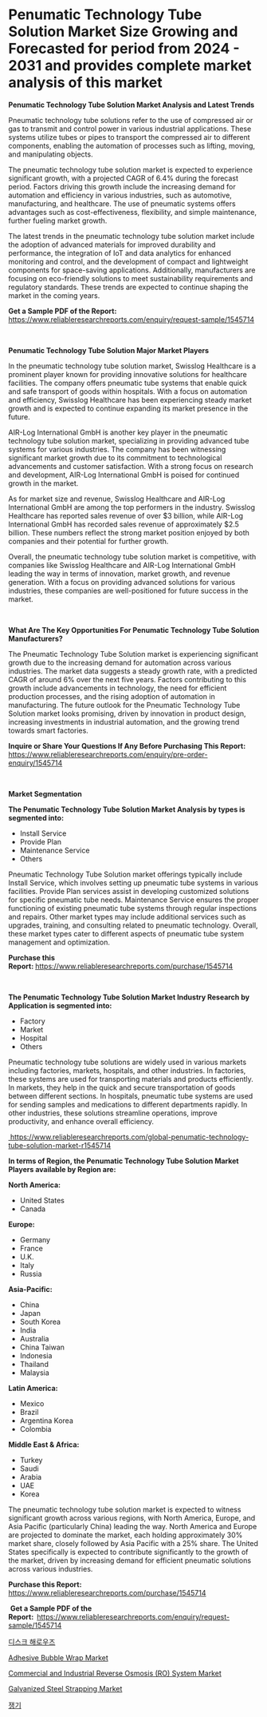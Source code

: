 <p><h1>Penumatic Technology Tube Solution Market Size Growing and Forecasted for period from 2024 - 2031 and provides complete market analysis of this market</h1></p><p><strong>Penumatic Technology Tube Solution Market Analysis and Latest Trends</strong></p>
<p><p>Pneumatic technology tube solutions refer to the use of compressed air or gas to transmit and control power in various industrial applications. These systems utilize tubes or pipes to transport the compressed air to different components, enabling the automation of processes such as lifting, moving, and manipulating objects.</p><p>The pneumatic technology tube solution market is expected to experience significant growth, with a projected CAGR of 6.4% during the forecast period. Factors driving this growth include the increasing demand for automation and efficiency in various industries, such as automotive, manufacturing, and healthcare. The use of pneumatic systems offers advantages such as cost-effectiveness, flexibility, and simple maintenance, further fueling market growth.</p><p>The latest trends in the pneumatic technology tube solution market include the adoption of advanced materials for improved durability and performance, the integration of IoT and data analytics for enhanced monitoring and control, and the development of compact and lightweight components for space-saving applications. Additionally, manufacturers are focusing on eco-friendly solutions to meet sustainability requirements and regulatory standards. These trends are expected to continue shaping the market in the coming years.</p></p>
<p><strong>Get a Sample PDF of the Report:&nbsp;</strong> <a href="https://www.reliableresearchreports.com/enquiry/request-sample/1545714">https://www.reliableresearchreports.com/enquiry/request-sample/1545714</a></p>
<p>&nbsp;</p>
<p><strong>Penumatic Technology Tube Solution Major Market Players</strong></p>
<p><p>In the pneumatic technology tube solution market, Swisslog Healthcare is a prominent player known for providing innovative solutions for healthcare facilities. The company offers pneumatic tube systems that enable quick and safe transport of goods within hospitals. With a focus on automation and efficiency, Swisslog Healthcare has been experiencing steady market growth and is expected to continue expanding its market presence in the future.</p><p>AIR-Log International GmbH is another key player in the pneumatic technology tube solution market, specializing in providing advanced tube systems for various industries. The company has been witnessing significant market growth due to its commitment to technological advancements and customer satisfaction. With a strong focus on research and development, AIR-Log International GmbH is poised for continued growth in the market.</p><p>As for market size and revenue, Swisslog Healthcare and AIR-Log International GmbH are among the top performers in the industry. Swisslog Healthcare has reported sales revenue of over $3 billion, while AIR-Log International GmbH has recorded sales revenue of approximately $2.5 billion. These numbers reflect the strong market position enjoyed by both companies and their potential for further growth.</p><p>Overall, the pneumatic technology tube solution market is competitive, with companies like Swisslog Healthcare and AIR-Log International GmbH leading the way in terms of innovation, market growth, and revenue generation. With a focus on providing advanced solutions for various industries, these companies are well-positioned for future success in the market.</p></p>
<p>&nbsp;</p>
<p><strong>What Are The Key Opportunities For Penumatic Technology Tube Solution Manufacturers?</strong></p>
<p><p>The Pneumatic Technology Tube Solution market is experiencing significant growth due to the increasing demand for automation across various industries. The market data suggests a steady growth rate, with a predicted CAGR of around 6% over the next five years. Factors contributing to this growth include advancements in technology, the need for efficient production processes, and the rising adoption of automation in manufacturing. The future outlook for the Pneumatic Technology Tube Solution market looks promising, driven by innovation in product design, increasing investments in industrial automation, and the growing trend towards smart factories.</p></p>
<p><strong>Inquire or Share Your Questions If Any Before Purchasing This Report:</strong> <a href="https://www.reliableresearchreports.com/enquiry/pre-order-enquiry/1545714">https://www.reliableresearchreports.com/enquiry/pre-order-enquiry/1545714</a></p>
<p>&nbsp;</p>
<p><strong>Market Segmentation</strong></p>
<p><strong>The Penumatic Technology Tube Solution Market Analysis by types is segmented into:</strong></p>
<p><ul><li>Install Service</li><li>Provide Plan</li><li>Maintenance Service</li><li>Others</li></ul></p>
<p><p>Pneumatic Technology Tube Solution market offerings typically include Install Service, which involves setting up pneumatic tube systems in various facilities. Provide Plan services assist in developing customized solutions for specific pneumatic tube needs. Maintenance Service ensures the proper functioning of existing pneumatic tube systems through regular inspections and repairs. Other market types may include additional services such as upgrades, training, and consulting related to pneumatic technology. Overall, these market types cater to different aspects of pneumatic tube system management and optimization.</p></p>
<p><strong>Purchase this Report:&nbsp;</strong><a href="https://www.reliableresearchreports.com/purchase/1545714">https://www.reliableresearchreports.com/purchase/1545714</a></p>
<p>&nbsp;</p>
<p><strong>The Penumatic Technology Tube Solution Market Industry Research by Application is segmented into:</strong></p>
<p><ul><li>Factory</li><li>Market</li><li>Hospital</li><li>Others</li></ul></p>
<p><p>Pneumatic technology tube solutions are widely used in various markets including factories, markets, hospitals, and other industries. In factories, these systems are used for transporting materials and products efficiently. In markets, they help in the quick and secure transportation of goods between different sections. In hospitals, pneumatic tube systems are used for sending samples and medications to different departments rapidly. In other industries, these solutions streamline operations, improve productivity, and enhance overall efficiency.</p></p>
<p><a href="https://www.reliableresearchreports.com/global-penumatic-technology-tube-solution-market-r1545714">&nbsp;https://www.reliableresearchreports.com/global-penumatic-technology-tube-solution-market-r1545714</a></p>
<p><strong>In terms of Region, the Penumatic Technology Tube Solution Market Players available by Region are:</strong></p>
<p>
    <p> <strong> North America: </strong>
        <ul>
            <li>United States</li>
            <li>Canada</li>
        </ul>
        </p> 
    <p> <strong> Europe: </strong>
        <ul>
            <li>Germany</li>
            <li>France</li>
            <li>U.K.</li>
            <li>Italy</li>
            <li>Russia</li>
        </ul>
        </p> 
    <p> <strong> Asia-Pacific: </strong>
        <ul>
            <li>China</li>
            <li>Japan</li>
            <li>South Korea</li>
            <li>India</li>
            <li>Australia</li>
            <li>China Taiwan</li>
            <li>Indonesia</li>
            <li>Thailand</li>
            <li>Malaysia</li>
        </ul>
        </p> 
    <p> <strong> Latin America: </strong>
        <ul>
            <li>Mexico</li>
            <li>Brazil</li>
            <li>Argentina Korea</li>
            <li>Colombia</li>
        </ul>
        </p> 
    <p> <strong> Middle East & Africa: </strong>
        <ul>
            <li>Turkey</li>
            <li>Saudi</li>
            <li>Arabia</li>
            <li>UAE</li>
            <li>Korea</li>
        </ul>
    </p>
    </p>
<p><p>The pneumatic technology tube solution market is expected to witness significant growth across various regions, with North America, Europe, and Asia Pacific (particularly China) leading the way. North America and Europe are projected to dominate the market, each holding approximately 30% market share, closely followed by Asia Pacific with a 25% share. The United States specifically is expected to contribute significantly to the growth of the market, driven by increasing demand for efficient pneumatic solutions across various industries.</p></p>
<p><strong>Purchase this Report: </strong><a href="https://www.reliableresearchreports.com/purchase/1545714">https://www.reliableresearchreports.com/purchase/1545714</a></p>
<p>&nbsp;<strong>Get a Sample PDF of the Report:&nbsp;&nbsp;</strong><a href="https://www.reliableresearchreports.com/enquiry/request-sample/1545714">https://www.reliableresearchreports.com/enquiry/request-sample/1545714</a></p>
<p><strong></strong></p>
<p><p><a href="https://github.com/vss5505pa7z1p/Market-Research-Report-List-1/blob/main/515160436367.md">디스크 해로우즈</a></p><p><a href="https://issuu.com/reportprime-2/docs/adhesive-bubble-wrap-market-size-2030.pptx">Adhesive Bubble Wrap Market</a></p><p><a href="https://github.com/sofayahoo2023/Market-Research-Report-List-4/blob/main/commercial-and-industrial-reverse-osmosis-ro-system-market.md">Commercial and Industrial Reverse Osmosis (RO) System Market</a></p><p><a href="https://issuu.com/reportprime-2/docs/galvanized-steel-strapping-market-size-2030.pptx">Galvanized Steel Strapping Market</a></p><p><a href="https://github.com/shade463/Market-Research-Report-List-1/blob/main/229859336366.md">쟁기</a></p></p>